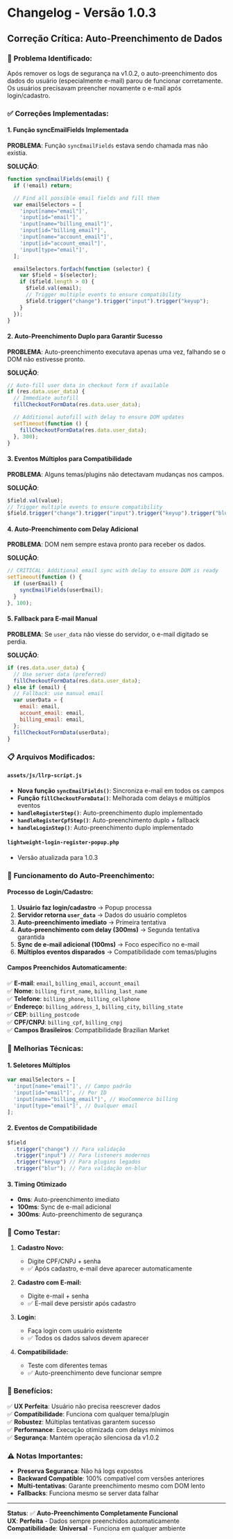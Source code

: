 # Changelog - Versão 1.0.3

## Correção Crítica: Auto-Preenchimento de Dados

### 🚨 **Problema Identificado:**

Após remover os logs de segurança na v1.0.2, o auto-preenchimento dos dados do usuário (especialmente e-mail) parou de funcionar corretamente. Os usuários precisavam preencher novamente o e-mail após login/cadastro.

### ✅ **Correções Implementadas:**

#### **1. Função syncEmailFields Implementada**

**PROBLEMA**: Função `syncEmailFields` estava sendo chamada mas não existia.

**SOLUÇÃO**:

```javascript
function syncEmailFields(email) {
  if (!email) return;

  // Find all possible email fields and fill them
  var emailSelectors = [
    'input[name="email"]',
    'input[id="email"]',
    'input[name="billing_email"]',
    'input[id="billing_email"]',
    'input[name="account_email"]',
    'input[id="account_email"]',
    'input[type="email"]',
  ];

  emailSelectors.forEach(function (selector) {
    var $field = $(selector);
    if ($field.length > 0) {
      $field.val(email);
      // Trigger multiple events to ensure compatibility
      $field.trigger("change").trigger("input").trigger("keyup");
    }
  });
}
```

#### **2. Auto-Preenchimento Duplo para Garantir Sucesso**

**PROBLEMA**: Auto-preenchimento executava apenas uma vez, falhando se o DOM não estivesse pronto.

**SOLUÇÃO**:

```javascript
// Auto-fill user data in checkout form if available
if (res.data.user_data) {
  // Immediate autofill
  fillCheckoutFormData(res.data.user_data);

  // Additional autofill with delay to ensure DOM updates
  setTimeout(function () {
    fillCheckoutFormData(res.data.user_data);
  }, 300);
}
```

#### **3. Eventos Múltiplos para Compatibilidade**

**PROBLEMA**: Alguns temas/plugins não detectavam mudanças nos campos.

**SOLUÇÃO**:

```javascript
$field.val(value);
// Trigger multiple events to ensure compatibility
$field.trigger("change").trigger("input").trigger("keyup").trigger("blur");
```

#### **4. Auto-Preenchimento com Delay Adicional**

**PROBLEMA**: DOM nem sempre estava pronto para receber os dados.

**SOLUÇÃO**:

```javascript
// CRITICAL: Additional email sync with delay to ensure DOM is ready
setTimeout(function () {
  if (userEmail) {
    syncEmailFields(userEmail);
  }
}, 100);
```

#### **5. Fallback para E-mail Manual**

**PROBLEMA**: Se `user_data` não viesse do servidor, o e-mail digitado se perdia.

**SOLUÇÃO**:

```javascript
if (res.data.user_data) {
  // Use server data (preferred)
  fillCheckoutFormData(res.data.user_data);
} else if (email) {
  // Fallback: use manual email
  var userData = {
    email: email,
    account_email: email,
    billing_email: email,
  };
  fillCheckoutFormData(userData);
}
```

### 📋 **Arquivos Modificados:**

#### `assets/js/llrp-script.js`

- **Nova função `syncEmailFields()`**: Sincroniza e-mail em todos os campos
- **Função `fillCheckoutFormData()`**: Melhorada com delays e múltiplos eventos
- **`handleRegisterStep()`**: Auto-preenchimento duplo implementado
- **`handleRegisterCpfStep()`**: Auto-preenchimento duplo + fallback
- **`handleLoginStep()`**: Auto-preenchimento duplo implementado

#### `lightweight-login-register-popup.php`

- Versão atualizada para 1.0.3

### 🎯 **Funcionamento do Auto-Preenchimento:**

#### **Processo de Login/Cadastro:**

1. **Usuário faz login/cadastro** → Popup processa
2. **Servidor retorna `user_data`** → Dados do usuário completos
3. **Auto-preenchimento imediato** → Primeira tentativa
4. **Auto-preenchimento com delay (300ms)** → Segunda tentativa garantida
5. **Sync de e-mail adicional (100ms)** → Foco específico no e-mail
6. **Múltiplos eventos disparados** → Compatibilidade com temas/plugins

#### **Campos Preenchidos Automaticamente:**

✅ **E-mail**: `email`, `billing_email`, `account_email`  
✅ **Nome**: `billing_first_name`, `billing_last_name`  
✅ **Telefone**: `billing_phone`, `billing_cellphone`  
✅ **Endereço**: `billing_address_1`, `billing_city`, `billing_state`  
✅ **CEP**: `billing_postcode`  
✅ **CPF/CNPJ**: `billing_cpf`, `billing_cnpj`  
✅ **Campos Brasileiros**: Compatibilidade Brazilian Market

### 🔧 **Melhorias Técnicas:**

#### **1. Seletores Múltiplos**

```javascript
var emailSelectors = [
  'input[name="email"]', // Campo padrão
  'input[id="email"]', // Por ID
  'input[name="billing_email"]', // WooCommerce billing
  'input[type="email"]', // Qualquer email
];
```

#### **2. Eventos de Compatibilidade**

```javascript
$field
  .trigger("change") // Para validação
  .trigger("input") // Para listeners modernos
  .trigger("keyup") // Para plugins legados
  .trigger("blur"); // Para validação on-blur
```

#### **3. Timing Otimizado**

- **0ms**: Auto-preenchimento imediato
- **100ms**: Sync de e-mail adicional
- **300ms**: Auto-preenchimento de segurança

### 🧪 **Como Testar:**

1. **Cadastro Novo:**

   - Digite CPF/CNPJ + senha
   - ✅ Após cadastro, e-mail deve aparecer automaticamente

2. **Cadastro com E-mail:**

   - Digite e-mail + senha
   - ✅ E-mail deve persistir após cadastro

3. **Login:**

   - Faça login com usuário existente
   - ✅ Todos os dados salvos devem aparecer

4. **Compatibilidade:**
   - Teste com diferentes temas
   - ✅ Auto-preenchimento deve funcionar sempre

### 🎉 **Benefícios:**

✅ **UX Perfeita**: Usuário não precisa reescrever dados  
✅ **Compatibilidade**: Funciona com qualquer tema/plugin  
✅ **Robustez**: Múltiplas tentativas garantem sucesso  
✅ **Performance**: Execução otimizada com delays mínimos  
✅ **Segurança**: Mantém operação silenciosa da v1.0.2

### ⚠️ **Notas Importantes:**

- **Preserva Segurança**: Não há logs expostos
- **Backward Compatible**: 100% compatível com versões anteriores
- **Multi-tentativas**: Garante preenchimento mesmo com DOM lento
- **Fallbacks**: Funciona mesmo se server data falhar

---

**Status**: ✅ **Auto-Preenchimento Completamente Funcional**  
**UX**: **Perfeita** - Dados sempre preenchidos automaticamente  
**Compatibilidade**: **Universal** - Funciona em qualquer ambiente

